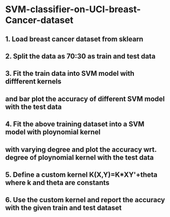 # SVM-classifier-on-UCI-breast-Cancer-dataset

## 1. Load breast cancer dataset from sklearn
## 2. Split the data as 70:30 as train and test data
## 3. Fit the train data into SVM model with diffferent kernels
##    and bar plot the accuracy of different SVM model with the test data
## 4. Fit the above training dataset into a SVM model with ploynomial kernel
##    with varying degree and plot the accuracy wrt. degree of ploynomial kernel with the test data
## 5. Define a custom kernel K(X,Y)=K*XY'+theta where k and theta are constants
## 6. Use the custom kernel and report the accuracy with the given train and test dataset
